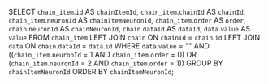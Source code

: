 SELECT
	`chain_item`.`id` AS `chainItemId`,
	`chain_item`.`chainId` AS `chainId`,
	`chain_item`.`neuronId` AS `chainItemNeuronId`,
	`chain_item`.`order` AS `order`,
	`chain`.`neuronId` AS `chainNeuronId`,
	`chain`.`dataId` AS `dataId`,
    `data`.`value` AS `value`
FROM `chain_item`
LEFT JOIN `chain`
ON `chainId` = `chain`.`id`
LEFT JOIN `data`
ON `chain`.`dataId` = `data`.`id`
WHERE
	`data`.`value` = ""
    AND 
	((`chain_item`.`neuronId` = 1 AND `chain_item`.`order` = 0)
        OR
        (`chain_item`.`neuronId` = 2 AND `chain_item`.`order` = 1))
GROUP BY `chainItemNeuronId`
ORDER BY `chainItemNeuronId`;